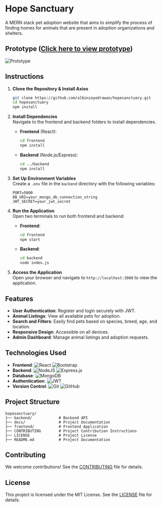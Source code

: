 # Hope Sanctuary

A MERN stack pet adoption website that aims to simplify the process of finding homes for animals that are present in adoption organizations and shelters.

## Prototype ([Click here to view prototype](https://www.figma.com/proto/yzr3Eu2ofZpj0sE7i9X94T/Prototype?node-id=22-5&node-type=canvas&t=eDp9Pvd3tUS5nhLi-1&scaling=contain&content-scaling=fixed&page-id=0%3A1&starting-point-node-id=22%3A5))

![Prototype](https://github.com/user-attachments/assets/e1104c54-df27-429f-b82e-50aa7982f2d4)

## Instructions

1. **Clone the Repository & Install Axios**  

   ```bash
   git clone https://github.com/albinzayedrawan/hopesanctuary.git
   cd hopesanctuary
   npm install
   ```

2. **Install Dependencies**  
   Navigate to the frontend and backend folders to install dependencies.  
   - **Frontend** (React):  
  
     ```bash
     cd frontend
     npm install
     ```

   - **Backend** (Node.js/Express):  
  
     ```bash
     cd ../backend
     npm install
     ```

3. **Set Up Environment Variables**  
   Create a `.env` file in the `backend` directory with the following variables:  

   ```env
   PORT=5000
   DB_URI=your_mongo_db_connection_string
   JWT_SECRET=your_jwt_secret
   ```

4. **Run the Application**  
   Open two terminals to run both frontend and backend:  
   - **Frontend**:

     ```bash
     cd frontend
     npm start
     ```

   - **Backend**:  
  
     ```bash
     cd backend
     node index.js
     ```

5. **Access the Application**  
   Open your browser and navigate to `http://localhost:3000` to view the application.

## Features

- **User Authentication**: Register and login securely with JWT.
- **Animal Listings**: View all available pets for adoption.
- **Search and Filters**: Easily find pets based on species, breed, age, and location.
- **Responsive Design**: Accessible on all devices.
- **Admin Dashboard**: Manage animal listings and adoption requests.

## Technologies Used

- **Frontend**: ![React](https://img.shields.io/badge/react-%2320232a.svg?style=for-the-badge&logo=react&logoColor=%2361DAFB) ![Bootstrap](https://img.shields.io/badge/Bootstrap-7952B3?style=for-the-badge&logo=bootstrap&logoColor=white)
- **Backend**: ![NodeJS](https://img.shields.io/badge/node.js-6DA55F?style=for-the-badge&logo=node.js&logoColor=white) ![Express.js](https://img.shields.io/badge/express.js-%23404d59.svg?style=for-the-badge&logo=express&logoColor=%2361DAFB)
- **Database**: ![MongoDB](https://img.shields.io/badge/MongoDB-%234ea94b.svg?style=for-the-badge&logo=mongodb&logoColor=white)
- **Authentication**: ![JWT](https://img.shields.io/badge/JWT-black?style=for-the-badge&logo=JSON%20web%20tokens)
- **Version Control**: ![Git](https://img.shields.io/badge/Git-F05032?style=for-the-badge&logo=git&logoColor=white) ![GitHub](https://img.shields.io/badge/GitHub-181717?style=for-the-badge&logo=github&logoColor=white)

## Project Structure

```plaintext
hopesanctuary/
├── backend/            # Backend API
├── docs/               # Project Documentation
├── frontend/           # Frontend Application
├── CONTRIBUTING        # Project Contribution Instructions
├── LICENSE             # Project License
├── README.md           # Project Documentation
```

## Contributing

We welcome contributions! See the [CONTRIBUTING](CONTRIBUTING) file for details.

## License

This project is licensed under the MIT License. See the [LICENSE](LICENSE) file for details.
